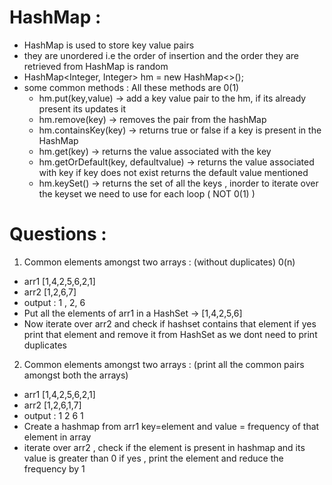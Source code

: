 # HashMap :
  - HashMap is used to store key value pairs
  - they are unordered i.e the order of insertion and the order they are retrieved from HashMap is random
  - HashMap<Integer, Integer> hm = new HashMap<>();
  - some common methods : All these methods are 0(1)
    -  hm.put(key,value) -> add a key value pair to the hm, if its already present its updates it  
    -  hm.remove(key) -> removes the pair from the hashMap
    -  hm.containsKey(key) -> returns true or false if a key is present in the HashMap 
    -  hm.get(key) -> returns the value associated with the key
    -  hm.getOrDefault(key, defaultvalue) -> returns the value associated with key if key does not exist returns the default value mentioned
    -  hm.keySet() -> returns the set of all the keys , inorder to iterate over the keyset we need to use for each loop ( NOT 0(1) )



# Questions :
1. Common elements amongst two arrays : (without duplicates) 0(n)
  - arr1 [1,4,2,5,6,2,1] 
  - arr2 [1,2,6,7]
  - output : 1 , 2,  6
  - Put all the elements of arr1 in a HashSet -> [1,4,2,5,6]
  - Now iterate over arr2 and check if hashset contains that element if yes print that element and remove it from HashSet as we dont need to print duplicates
 
2. Common elements amongst two arrays : (print all the common pairs amongst both the arrays)
  - arr1 [1,4,2,5,6,2,1]
  - arr2 [1,2,6,1,7]
  - output : 1 2 6 1 
  - Create a hashmap from arr1 key=element and value = frequency of that element in array
  - iterate over arr2 , check if the element is present in hashmap and its value is greater than 0 if yes , print the element and reduce the frequency by 1
